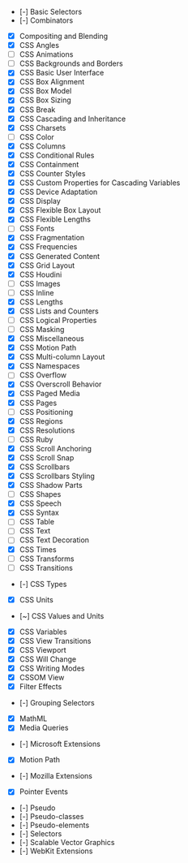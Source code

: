 - [-] Basic Selectors
- [-] Combinators
- [x] Compositing and Blending
- [x] CSS Angles
- [ ] CSS Animations
- [ ] CSS Backgrounds and Borders
- [x] CSS Basic User Interface
- [x] CSS Box Alignment
- [x] CSS Box Model
- [x] CSS Box Sizing
- [x] CSS Break
- [x] CSS Cascading and Inheritance
- [x] CSS Charsets
- [ ] CSS Color
- [x] CSS Columns
- [x] CSS Conditional Rules
- [x] CSS Containment
- [x] CSS Counter Styles
- [x] CSS Custom Properties for Cascading Variables
- [x] CSS Device Adaptation
- [x] CSS Display
- [x] CSS Flexible Box Layout
- [x] CSS Flexible Lengths
- [ ] CSS Fonts
- [x] CSS Fragmentation
- [x] CSS Frequencies
- [x] CSS Generated Content
- [x] CSS Grid Layout
- [x] CSS Houdini
- [ ] CSS Images
- [ ] CSS Inline
- [x] CSS Lengths
- [x] CSS Lists and Counters
- [ ] CSS Logical Properties
- [ ] CSS Masking
- [x] CSS Miscellaneous
- [x] CSS Motion Path
- [x] CSS Multi-column Layout
- [x] CSS Namespaces
- [ ] CSS Overflow
- [x] CSS Overscroll Behavior
- [x] CSS Paged Media
- [x] CSS Pages
- [ ] CSS Positioning
- [x] CSS Regions
- [x] CSS Resolutions
- [ ] CSS Ruby
- [x] CSS Scroll Anchoring
- [x] CSS Scroll Snap
- [x] CSS Scrollbars
- [x] CSS Scrollbars Styling
- [x] CSS Shadow Parts
- [ ] CSS Shapes
- [x] CSS Speech
- [x] CSS Syntax
- [ ] CSS Table
- [ ] CSS Text
- [ ] CSS Text Decoration
- [x] CSS Times
- [ ] CSS Transforms
- [ ] CSS Transitions
- [-] CSS Types
- [x] CSS Units
- [~] CSS Values and Units
- [x] CSS Variables
- [x] CSS View Transitions
- [x] CSS Viewport
- [x] CSS Will Change
- [x] CSS Writing Modes
- [x] CSSOM View
- [x] Filter Effects
- [-] Grouping Selectors
- [x] MathML
- [x] Media Queries
- [-] Microsoft Extensions
- [x] Motion Path
- [-] Mozilla Extensions
- [x] Pointer Events
- [-] Pseudo
- [-] Pseudo-classes
- [-] Pseudo-elements
- [-] Selectors
- [-] Scalable Vector Graphics
- [-] WebKit Extensions
